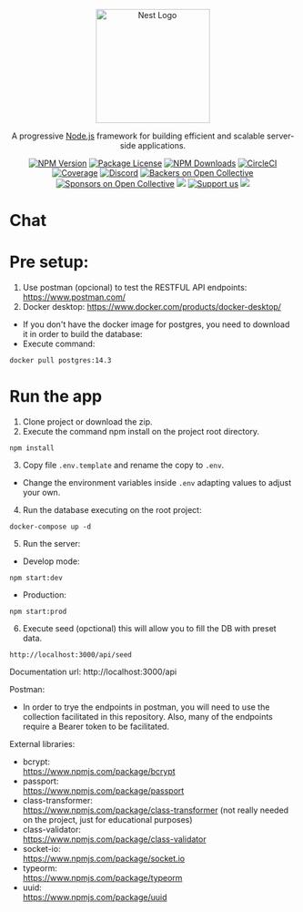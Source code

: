 <p align="center">
  <a href="http://nestjs.com/" target="blank"><img src="https://nestjs.com/img/logo-small.svg" width="200" alt="Nest Logo" /></a>
</p>

[circleci-image]: https://img.shields.io/circleci/build/github/nestjs/nest/master?token=abc123def456
[circleci-url]: https://circleci.com/gh/nestjs/nest

  <p align="center">A progressive <a href="http://nodejs.org" target="_blank">Node.js</a> framework for building efficient and scalable server-side applications.</p>
    <p align="center">
<a href="https://www.npmjs.com/~nestjscore" target="_blank"><img src="https://img.shields.io/npm/v/@nestjs/core.svg" alt="NPM Version" /></a>
<a href="https://www.npmjs.com/~nestjscore" target="_blank"><img src="https://img.shields.io/npm/l/@nestjs/core.svg" alt="Package License" /></a>
<a href="https://www.npmjs.com/~nestjscore" target="_blank"><img src="https://img.shields.io/npm/dm/@nestjs/common.svg" alt="NPM Downloads" /></a>
<a href="https://circleci.com/gh/nestjs/nest" target="_blank"><img src="https://img.shields.io/circleci/build/github/nestjs/nest/master" alt="CircleCI" /></a>
<a href="https://coveralls.io/github/nestjs/nest?branch=master" target="_blank"><img src="https://coveralls.io/repos/github/nestjs/nest/badge.svg?branch=master#9" alt="Coverage" /></a>
<a href="https://discord.gg/G7Qnnhy" target="_blank"><img src="https://img.shields.io/badge/discord-online-brightgreen.svg" alt="Discord"/></a>
<a href="https://opencollective.com/nest#backer" target="_blank"><img src="https://opencollective.com/nest/backers/badge.svg" alt="Backers on Open Collective" /></a>
<a href="https://opencollective.com/nest#sponsor" target="_blank"><img src="https://opencollective.com/nest/sponsors/badge.svg" alt="Sponsors on Open Collective" /></a>
  <a href="https://paypal.me/kamilmysliwiec" target="_blank"><img src="https://img.shields.io/badge/Donate-PayPal-ff3f59.svg"/></a>
    <a href="https://opencollective.com/nest#sponsor"  target="_blank"><img src="https://img.shields.io/badge/Support%20us-Open%20Collective-41B883.svg" alt="Support us"></a>
  <a href="https://twitter.com/nestframework" target="_blank"><img src="https://img.shields.io/twitter/follow/nestframework.svg?style=social&label=Follow"></a>
</p>
  <!--[![Backers on Open Collective](https://opencollective.com/nest/backers/badge.svg)](https://opencollective.com/nest#backer)
  [![Sponsors on Open Collective](https://opencollective.com/nest/sponsors/badge.svg)](https://opencollective.com/nest#sponsor)-->

# Chat

# Pre setup:
1. Use postman (opcional) to test the RESTFUL API endpoints: https://www.postman.com/
2. Docker desktop: https://www.docker.com/products/docker-desktop/
 
- If you don't have the docker image for postgres, you need to download it in order to build the database:
- Execute command: 
```
docker pull postgres:14.3
```

# Run the app

1. Clone project or download the zip.
2. Execute the command npm install on the project root directory.
```
npm install
``` 

3. Copy file ```.env.template``` and rename the copy to ```.env```.
- Change the environment variables inside ```.env``` adapting values to adjust your own.
4. Run the database executing on the root project:
```
docker-compose up -d
```
5. Run the server: 
- Develop mode: 
```
npm start:dev
```
- Production: 
```
npm start:prod
```

6. Execute seed (opctional) this will allow you to fill the DB with preset data.
```
http://localhost:3000/api/seed
```


Documentation url: http://localhost:3000/api

Postman:
- In order to trye the endpoints in postman, you will need to use the collection facilitated in this repository. Also, many of the endpoints require a Bearer token to be facilitated.

External libraries:
- bcrypt:             
https://www.npmjs.com/package/bcrypt
- passport:           
https://www.npmjs.com/package/passport
- class-transformer:  
https://www.npmjs.com/package/class-transformer (not really needed on the project, just for educational purposes)
- class-validator:    
https://www.npmjs.com/package/class-validator
- socket-io:          
https://www.npmjs.com/package/socket.io
- typeorm:            
https://www.npmjs.com/package/typeorm
- uuid:               
https://www.npmjs.com/package/uuid
